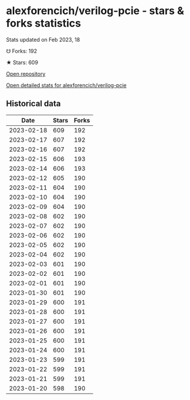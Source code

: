 # alexforencich/verilog-pcie - stars & forks statistics

Stats updated on Feb 2023, 18

☋ Forks: 192

★ Stars: 609

[Open repository](https://github.com/alexforencich/verilog-pcie)

[Open detailed stats for alexforencich/verilog-pcie](https://reviewgithub.com/rep/alexforencich/verilog-pcie)

## Historical data
| Date | Stars | Forks |
|------|-------|-------|
| 2023-02-18 | 609 | 192 | 
| 2023-02-17 | 607 | 192 | 
| 2023-02-16 | 607 | 192 | 
| 2023-02-15 | 606 | 193 | 
| 2023-02-14 | 606 | 193 | 
| 2023-02-12 | 605 | 190 | 
| 2023-02-11 | 604 | 190 | 
| 2023-02-10 | 604 | 190 | 
| 2023-02-09 | 604 | 190 | 
| 2023-02-08 | 602 | 190 | 
| 2023-02-07 | 602 | 190 | 
| 2023-02-06 | 602 | 190 | 
| 2023-02-05 | 602 | 190 | 
| 2023-02-04 | 602 | 190 | 
| 2023-02-03 | 601 | 190 | 
| 2023-02-02 | 601 | 190 | 
| 2023-02-01 | 601 | 190 | 
| 2023-01-30 | 601 | 190 | 
| 2023-01-29 | 600 | 191 | 
| 2023-01-28 | 600 | 191 | 
| 2023-01-27 | 600 | 191 | 
| 2023-01-26 | 600 | 191 | 
| 2023-01-25 | 600 | 191 | 
| 2023-01-24 | 600 | 191 | 
| 2023-01-23 | 599 | 191 | 
| 2023-01-22 | 599 | 191 | 
| 2023-01-21 | 599 | 191 | 
| 2023-01-20 | 598 | 190 | 

